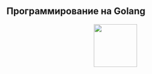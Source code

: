 ## Программирование на Golang

<div id="header" align="center">
  <img src="https://stepik.org/media/cache/images/courses/54403/cover_WbpGB1i/de4cf5c70c9ada8652c65e6d19913fe9.png" width="100"/>
</div>
